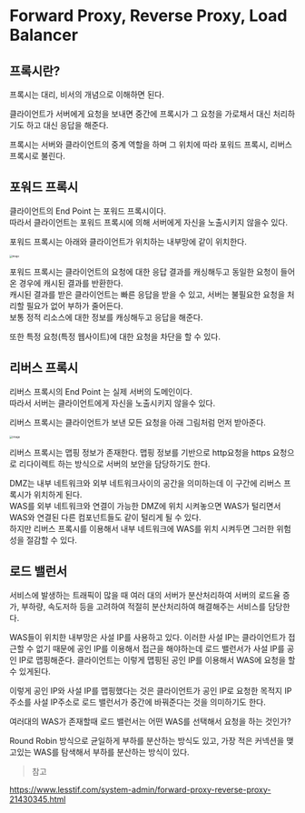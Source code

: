 # Forward Proxy, Reverse Proxy, Load Balancer

## 프록시란?

프록시는 대리, 비서의 개념으로 이해하면 된다.

클라이언트가 서버에게 요청을 보내면 중간에 프록시가 그 요청을 가로채서 대신 처리하기도 하고 대신 응답을 해준다.

프록시는 서버와 클라이언트의 중계 역할을 하며 그 위치에 따라 포워드 프록시, 리버스 프록시로 불린다.

## 포워드 프록시

클라이언트의 End Point 는 포워드 프록시이다.  
따라서 클라이언트는 포워드 프록시에 의해 서버에게 자신을 노출시키지 않을수 있다.

포워드 프록시는 아래와 클라이언트가 위치하는 내부망에 같이 위치한다.

<img src="https://user-images.githubusercontent.com/13347548/90537452-4e2c9c80-e1b8-11ea-86de-7afc17299764.png" alt="image" style="zoom:30%;" />

포워드 프록시는 클라이언트의 요청에 대한 응답 결과를 캐싱해두고 동일한 요청이 들어온 경우에 캐시된 결과를 반환한다.  
캐시된 결과를 받은 클라이언트는 빠른 응답을 받을 수 있고, 서버는 불필요한 요청을 처리할 필요가 없어 부하가 줄어든다.  
보통 정적 리소스에 대한 정보를 캐싱해두고 응답을 해준다.

또한 특정 요청(특정 웹사이트)에 대한 요청을 차단을 할 수 있다.



## 리버스 프록시

리버스 프록시의 End Point 는 실제 서버의 도메인이다.  
따라서 서버는 클라이언트에게 자신을 노출시키지 않을수 있다.

리버스 프록시는 클라이언트가 보낸 모든 요청을 아래 그림처럼 먼저 받아준다.

<img src="https://user-images.githubusercontent.com/13347548/90537784-b11e3380-e1b8-11ea-8346-e5062df93229.png" alt="image" style="zoom:33%;" />

리버스 프록시는 맵핑 정보가 존재한다. 맵핑 정보를 기반으로 http요청을 https 요청으로 리다이렉트 하는 방식으로 서버의 보안을 담당하기도 한다.

DMZ는 내부 네트워크와 외부 네트워크사이의 공간을 의미하는데 이 구간에 리버스 프록시가 위치하게 된다.  
WAS를 외부 네트워크와 연결이 가능한 DMZ에 위치 시켜놓으면 WAS가 털리면서 WAS와 연결된 다른 컴포넌트들도 같이 털리게 될 수 있다.   
하지만 리버스 프록시를 이용해서 내부 네트워크에 WAS를 위치 시켜두면 그러한 위험성을 절감할 수 있다.

## 로드 밸런서

서비스에 발생하는 트래픽이 많을 때 여러 대의 서버가 분산처리하여 서버의 로드율 증가, 부하량, 속도저하 등을 고려하여 적절히 분산처리하여 해결해주는 서비스를 담당한다.

WAS들이 위치한 내부망은 사설 IP를 사용하고 있다. 이러한 사설 IP는 클라이언트가 접근할 수 없기 때문에 공인 IP를 이용해서 접근을 해야하는데 로드 밸런서가 사설 IP를 공인 IP로 맵핑해준다. 클라이언트는 이렇게 맵핑된 공인 IP를 이용해서 WAS에 요청을 할 수 있게된다.

이렇게 공인 IP와 사설 IP를 맵핑했다는 것은 클라이언트가 공인 IP로 요청한 목적지 IP 주소를 사설 IP주소로 로드 밸런서가 중간에 바꿔준다는 것을 의미하기도 한다.

여러대의 WAS가 존재할때 로드 밸런서는 어떤 WAS를 선택해서 요청을 하는 것인가?

Round Robin 방식으로 균일하게 부하를 분산하는 방식도 있고, 가장 적은 커넥션을 맺고있는 WAS를 탐색해서 부하를 분산하는 방식이 있다.

> 참고

https://www.lesstif.com/system-admin/forward-proxy-reverse-proxy-21430345.html

